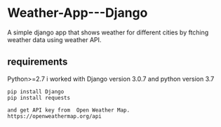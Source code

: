 # Weather-App---Django
A simple django app that shows weather for different cities by ftching weather data using weather API.
## requirements
 Python>=2.7
 i worked with Django version 3.0.7 and python version 3.7
 ```
 pip install Django
 pip install requests
 
 and get API key from  Open Weather Map. 
https://openweathermap.org/api

```
